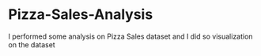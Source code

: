 # Pizza-Sales-Analysis
I performed some analysis on Pizza Sales dataset and I did so visualization on the dataset
